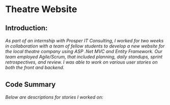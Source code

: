 # Theatre Website 
## Introduction:
###### As part of an internship with Prosper IT Consulting, I worked for two weeks in collaboration with a team of fellow students to develop a new website for the local theatre company using ASP .Net MVC and Entity Framework. Our team employed Agile/Scrum, that included planning, daily standups, sprint retrospectives, and review. I was able to work on various user stories on both the front and backend.
## Code Summary 
###### Below are descriptions for stories I worked on:

